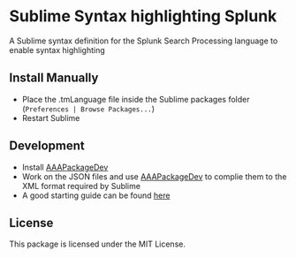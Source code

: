 # Sublime Syntax highlighting Splunk

A Sublime syntax definition for the Splunk Search Processing language to enable syntax highlighting

## Install Manually

* Place the .tmLanguage file inside the Sublime packages folder (`Preferences | Browse Packages...`)
* Restart Sublime

## Development
* Install [AAAPackageDev](https://github.com/SublimeText/AAAPackageDev)
* Work on the JSON files and use [AAAPackageDev](https://github.com/SublimeText/AAAPackageDev) to complie them to the XML format required by Sublime
* A good starting guide can be found [here](http://docs.sublimetext.info/en/latest/extensibility/syntaxdefs.html)

## License
This package is licensed under the MIT License.
